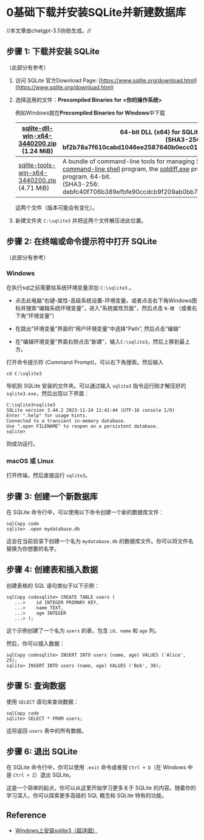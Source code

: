 # 0基础下载并安装SQLite并新建数据库

//本文章由chatgpt-3.5协助生成。//

## 步骤 1: 下载并安装 SQLite

（此部分有参考）

1. 访问 SQLite 官方Download Page: [https://www.sqlite.org/download.html](https://www.sqlite.org/download.html)

2. 选择适用的文件：**Precompiled Binaries for <你的操作系统>**

   例如Windows就在**Precompiled Binaries for Windows**中下载

   | [sqlite-dll-win-x64-3440200.zip](https://www.sqlite.org/2023/sqlite-dll-win-x64-3440200.zip) (1.24 MiB) | 64-bit DLL (x64) for SQLite version 3.44.2.<br/>(SHA3-256: bf2b78a7f610cabd1046ee2587640b0ecc01bf8916381e7e6cdaa0be70eeee70) |
   | ------------------------------------------------------------ | ------------------------------------------------------------ |
   | [sqlite-tools-win-x64-3440200.zip](https://www.sqlite.org/2023/sqlite-tools-win-x64-3440200.zip) (4.71 MiB) | A bundle of command-line tools for managing SQLite database files, including the [command-line shell](https://www.sqlite.org/cli.html) program, the [sqldiff.exe](https://www.sqlite.org/sqldiff.html) program, and the [sqlite3_analyzer.exe](https://www.sqlite.org/sqlanalyze.html) program. 64-bit.<br/>(SHA3-256: debfc40f706b389efbfe90ccdcb9f209ab0bb7306115a868c192ce40fd03bb71) |

   这两个文件（版本可能会有变化）。

3. 新建文件夹 `C:\sqlite3` 并把这两个文件解压进此位置。

## 步骤 2: 在终端或命令提示符中打开 SQLite

（此部分有参考）

### Windows

在执行sql之前需要给系统环境变量添加 `C:\sqlite3` 。

- 点击此电脑”右键-属性-高级系统设置-环境变量。或者点击右下角Windows图标并搜索“编辑系统环境变量”，进入“系统属性页面”，然后点击 `N-键` （或者右下角“环境变量”）

- 在跳出“环境变量”界面的“用户环境变量”中选择“Path”, 然后点击“编辑”
- 在“编辑环境变量”界面右侧点击“新建”，输入`C:\sqlite3`，然后上移到最上方。

打开命令提示符 (Command Prompt)，可以右下角搜索。然后输入

```shell
cd C:\sqlite3
```

导航到 SQLite 安装的文件夹。可以通过输入 `sqlite3` 指令运行刚才解压好的 `sqlite3.exe`，然后出现以下界面：

```shell
C:\sqlite3>sqlite3
SQLite version 3.44.2 2023-11-24 11:41:44 (UTF-16 console I/O)
Enter ".help" for usage hints.
Connected to a transient in-memory database.
Use ".open FILENAME" to reopen on a persistent database.
sqlite>
```

则成功运行。

### macOS 或 Linux

打开终端，然后直接运行 `sqlite3`。

## 步骤 3: 创建一个新数据库

在 SQLite 命令行中，可以使用以下命令创建一个新的数据库文件：

```shell
sqlCopy code
sqlite> .open mydatabase.db
```

这会在当前目录下创建一个名为 `mydatabase.db` 的数据库文件。你可以将文件名替换为你想要的名字。

## 步骤 4: 创建表和插入数据

创建表格的 SQL 语句类似于以下示例：

```shell
sqlCopy codesqlite> CREATE TABLE users (
   ...>    id INTEGER PRIMARY KEY,
   ...>    name TEXT,
   ...>    age INTEGER
   ...> );
```

这个示例创建了一个名为 `users` 的表，包含 `id`、`name` 和 `age` 列。

然后，你可以插入数据：

```shell
sqlCopy codesqlite> INSERT INTO users (name, age) VALUES ('Alice', 25);
sqlite> INSERT INTO users (name, age) VALUES ('Bob', 30);
```

## 步骤 5: 查询数据

使用 `SELECT` 语句来查询数据：

```shell
sqlCopy code
sqlite> SELECT * FROM users;
```

这将返回 `users` 表中的所有数据。

## 步骤 6: 退出 SQLite

在 SQLite 命令行中，你可以使用 `.exit` 命令或者按 `Ctrl + D`（在 Windows 中是 `Ctrl + Z`）退出 SQLite。

这是一个简单的起点，你可以从这里开始学习更多关于 SQLite 的内容。随着你的学习深入，你可以探索更多高级的 SQL 概念和 SQLite 特有的功能。



## Reference

- [Windows上安装sqlite3（超详细）](https://blog.csdn.net/lj19990824/article/details/120966250)